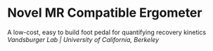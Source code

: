 # Novel MR Compatible Ergometer
A low-cost, easy to build foot pedal for quantifying recovery kinetics
*Vandsburger Lab  |  University of California, Berkeley*
